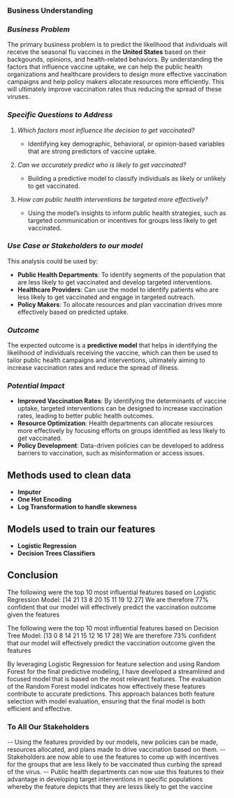 ### **Business Understanding**


### *Business Problem*
The primary business problem is to predict the likelihood that individuals will receive the seasonal flu vaccines in the **United States** based on their backgounds, opinions, and health-related behaviors. By understanding the factors that influence vaccine uptake, we can help the public health organizations and healthcare providers to design more effective vaccination campaigns and help policy makers allocate resources more efficiently. This will ultimately improve vaccination rates thus reducing the spread of these viruses.

### *Specific Questions to Address*
1. *Which factors most influence the decision to get vaccinated?*
   - Identifying key demographic, behavioral, or opinion-based variables that are strong predictors of vaccine uptake.
  
2. *Can we accurately predict who is likely to get vaccinated?*
   - Building a predictive model to classify individuals as likely or unlikely to get vaccinated.

3. *How can public health interventions be targeted more effectively?*
   - Using the model’s insights to inform public health strategies, such as targeted communication or incentives for groups less likely to get vaccinated.

### *Use Case or Stakeholders to our model*
This analysis could be used by:
- **Public Health Departments**: To identify segments of the population that are less likely to get vaccinated and develop targeted interventions.
- **Healthcare Providers**: Can use the model to identify patients who are less likely to get vaccinated and engage in targeted outreach.
- **Policy Makers**: To allocate resources and plan vaccination drives more effectively based on predicted uptake.

### *Outcome*
The expected outcome is a **predictive model** that helps in identifying the likelihood of individuals receiving the vaccine, which can then be used to tailor public health campaigns and interventions, ultimately aiming to increase vaccination rates and reduce the spread of illness.

### *Potential Impact*
- **Improved Vaccination Rates**: By identifying the determinants of vaccine uptake, targeted interventions can be designed to increase vaccination rates, leading to better public health outcomes.
- **Resource Optimization**: Health departments can allocate resources more effectively by focusing efforts on groups identified as less likely to get vaccinated.
- **Policy Development**: Data-driven policies can be developed to address barriers to vaccination, such as misinformation or access issues.

## **Methods used to clean data**
- **Imputer**
- **One Hot Encoding**
- **Log Transformation to handle skewness**

## **Models used to train our features**
- **Logistic Regression**
- **Decision Trees Classifiers**

## **Conclusion**

The following were the top 10 most influential features based on Logistic Regression Model: [14 21 13  8 20 15 11 19 12 27] We are therefore 77% confident that our model will effectively predict the vaccination outcome given the features

The following were the top 10 most influential features based on Decision Tree Model: [13  0  8 14 21 15 12 16 17 28] We are therefore 73% confident that our model will effectively predict the vaccination outcome given the features

By leveraging Logistic Regression for feature selection and using Random Forest for the final predictive modeling, I have developed a streamlined and focused model that is based on the most relevant features. The evaluation of the Random Forest model indicates how effectively these features contribute to accurate predictions. This approach balances both feature selection with model evaluation, ensuring that the final model is both efficient and effective.

### To All Our Stakeholders
-- Using the features provided by our models, new policies can be made, resources allocated, and plans made to drive vaccination based on them.
-- Stakeholders are now able to use the features to come up with incentives for the groups that are less likely to be vaccinated thus curbing the spread of the virus.
-- Public health departments can now use this features to their advantage in developing target interventions in specific populations whereby the feature depicts that they are lesss likely to get the vaccine
